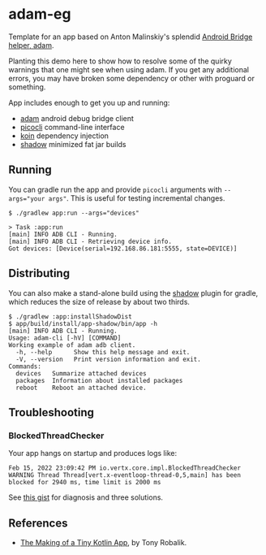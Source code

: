 # adam-eg

Template for an app based on Anton Malinskiy's splendid
[Android Bridge helper, adam](https://github.com/Malinskiy/adam).

Planting this demo here to show how to resolve some of the quirky warnings that
one might see when using adam. If you get any additional errors, you may have
broken some dependency or other with proguard or something.

App includes enough to get you up and running:

- [adam](https://github.com/Malinskiy/adam) android debug bridge client
- [picocli](https://picocli.info/) command-line interface
- [koin](https://insert-koin.io/) dependency injection
- [shadow](https://imperceptiblethoughts.com/shadow/) minimized fat jar builds

## Running

You can gradle run the app and provide `picocli` arguments with `--args="your args"`.
This is useful for testing incremental changes.
```
$ ./gradlew app:run --args="devices"

> Task :app:run
[main] INFO ADB CLI - Running.
[main] INFO ADB CLI - Retrieving device info.
Got devices: [Device(serial=192.168.86.181:5555, state=DEVICE)]
```

## Distributing

You can also make a stand-alone build using the
[shadow](https://imperceptiblethoughts.com/shadow/) plugin for gradle, which
reduces the size of release by about two thirds.
```
$ ./gradlew :app:installShadowDist
$ app/build/install/app-shadow/bin/app -h
[main] INFO ADB CLI - Running.
Usage: adam-cli [-hV] [COMMAND]
Working example of adam adb client.
  -h, --help      Show this help message and exit.
  -V, --version   Print version information and exit.
Commands:
  devices   Summarize attached devices
  packages  Information about installed packages
  reboot    Reboot an attached device.
```

## Troubleshooting

### BlockedThreadChecker

Your app hangs on startup and produces logs like:
```
Feb 15, 2022 23:09:42 PM io.vertx.core.impl.BlockedThreadChecker
WARNING Thread Thread[vert.x-eventloop-thread-0,5,main] has been blocked for 2940 ms, time limit is 2000 ms
```

See [this gist](https://gist.github.com/jedp/249a6eaa9a2dc56a32d7efaf671ace8e)
for diagnosis and three solutions.


## References

- [The Making of a Tiny Kotlin
  App](https://dev.to/autonomousapps/tools-of-the-build-trade-the-making-of-a-tiny-kotlin-app-3eba),
  by Tony Robalik.

